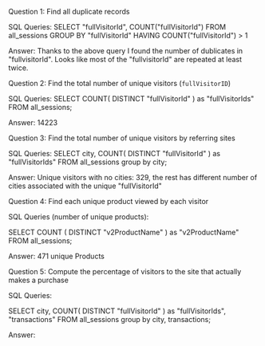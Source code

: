 Question 1: Find all duplicate records

SQL Queries:
SELECT "fullVisitorId", COUNT("fullVisitorId")
FROM all_sessions
GROUP BY "fullVisitorId"
HAVING COUNT("fullVisitorId") > 1




Answer: 
Thanks to the above query I found the number of dublicates in "fullvisitorId". Looks like most of the "fullvisitorId" are repeated at least twice.


Question 2: Find the total number of unique visitors (`fullVisitorID`)

SQL Queries:
SELECT COUNT( DISTINCT "fullVisitorId" ) as "fullVisitorIds"
FROM all_sessions;

Answer: 14223



Question 3: Find the total number of unique visitors by referring sites

SQL Queries:
SELECT city, COUNT( DISTINCT "fullVisitorId" ) as "fullVisitorIds"
FROM all_sessions
group by city;

Answer: Unique visitors with no cities: 329, the rest has different number of cities associated with the unique "fullVisitorId"



Question 4: Find each unique product viewed by each visitor

SQL Queries (number of unique products):

SELECT COUNT ( DISTINCT "v2ProductName" ) as "v2ProductName"
FROM all_sessions;

Answer: 471 unique Products



Question 5: Compute the percentage of visitors to the site that actually makes a purchase

SQL Queries:

SELECT city, COUNT( DISTINCT "fullVisitorId" ) as "fullVisitorIds", "transactions"
FROM all_sessions
group by city, transactions;


Answer:
